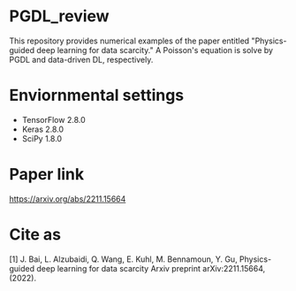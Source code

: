 # PGDL_review
This repository provides numerical examples of the paper entitled "Physics-guided deep learning for data scarcity." 
A Poisson's equation is solve by PGDL and data-driven DL, respectively.

# Enviornmental settings
 - TensorFlow  2.8.0 
 - Keras       2.8.0
 - SciPy       1.8.0
 
# Paper link
https://arxiv.org/abs/2211.15664

# Cite as
[1] J. Bai, L. Alzubaidi, Q. Wang, E. Kuhl, M. Bennamoun, Y. Gu, Physics-guided deep learning for data scarcity Arxiv preprint  arXiv:2211.15664, (2022).
